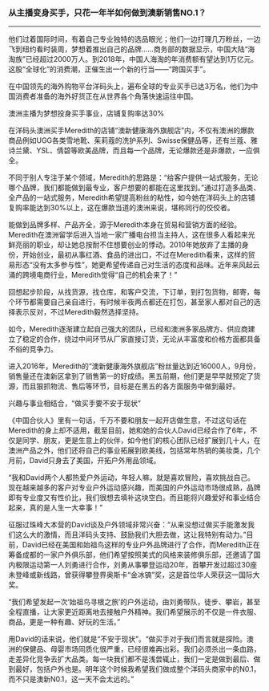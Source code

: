 ### 从主播变身买手，只花一年半如何做到澳新销售NO.1？
---

他们过着国际时间，有着自己专业独特的选品眼光；他们一边打理几万粉丝，一边飞到纽约看时装周，梦想着推出自己的品牌……商务部的数据显示，中国大陆“海淘族”已经超过2000万人。到2018年，中国人海淘的年消费额有望达到1万亿元。这股“全球化”的消费潮，正催生出一个新的行当——“跨国买手”。
 
在中国领先的海外购物平台洋码头上，遍布全球的专业买手已达3万名，他们为中国消费者准备的海外好货正在从世界各个角落快速运往中国。
 
澳洲主播为梦想投身买手事业，店铺复购率达30%
 
在洋码头澳洲买手Meredith的店铺“澳新健康海外旗舰店”内，不仅有澳洲的爆款商品例如UGG各类雪地靴、茱莉蔻的洗护系列、Swisse保健品等，还有兰蔻、雅诗兰黛、YSL、倩碧等欧美品牌，而且每一个品牌，无论爆款还是非爆款，一应俱全。


 


不同于别人专注于某个领域，Meredith的思路是：“给客户提供一站式服务，无论哪个品牌，我们都能做到最专业，客户想要的都能在这里找到。”通过打造多品类、全产品的一站式服务，Meredith希望提高粉丝的粘性，如今她在洋码头上的店铺复购率能达到30%以上，这在爆款当道的澳洲来说，堪称同行的佼佼者。


 
能做到品牌多样、产品齐全，源于Meredith本身在贸易和营销方面的经验。Meredith在澳洲留学后进入当地一家广播电台担当主持人，这在很多人看起来光鲜亮丽的职业，却让她总按耐不住想要创业的悸动。2010年她放弃了主播的身份，开始创业，最初从事红酒、食品的进出口，不过在Meredith看来，这样的贸易形态“没有太多参与性”，她更希望传递自己对生活的态度和品味。近年来风起云涌的跨境电商行业，Meredith觉得“自己的机会来了！”


 
回想起步阶段，从找货源，找仓库，和客户交流，下订单，到打包货物，邮寄，每个环节都需要自己亲自进行，有时候半夜两点都还在打包，甚至家人都对自己的选择表示反对，不过Meredith毅然选择坚持。
 
如今，Meredith逐渐建立起自己强大的团队，已经和澳洲多家品牌方、供应商建立了稳定的合作，绕过中间环节从厂家直接订货，无论从丰富度和价格方面都具备不俗的竞争力。


 
进入2016年，Meredith的“澳新健康海外旗舰店”粉丝量达到近16000人，9月份，销售量还在澳新区拿到了销售第一的好成绩。黑五前期，他们更是早早就预定了货源，而且狠抓物流、售后等环节，目标是在黑五的各方面服务中做到最好。 
 
兴趣与事业相结合，“做买手要不安于现状”
 
《中国合伙人》里有一句话，千万不要和朋友一起开店做生意，不过这句话在Meredith的身上却不适用，截至目前，她和她的合伙人David已经合作了6年，不仅是同学、朋友，更是生意上的伙伴，如今他们的核心团队已经扩展到几十人，在澳洲产品之外，他们还将自己的事业拓展到欧美线，包括常年热销的美妆类，几个月前，David只身去了美国，开拓户外用品领域。
 
“我和David两个人都热爱户外运动，年轻人嘛，就是喜欢冒险，喜欢挑战自己。现在越来越多的客户对专业户外运动感兴趣，而美国的户外运动市场很成熟，品牌即有专业度又有性价比，我们很想去填补这块空白。而且能将兴趣爱好和事业结合起来，真的是人生一大幸事！”



征服过珠峰大本营的David谈及户外领域非常兴奋：“从来没想过做买手能激发我们这么大的激情，而且洋码头支持、鼓励我们大胆去做，这让我特别有动力。”目前，David已经在美国和始祖鸟这样的专业户外品牌进行了合作，而Meredith正在筹备成都的一家户外俱乐部，他们希望按照美式的风格来装修俱乐部，还邀请了国内极限运动第一人刘勇进行合作，刘勇从事攀登运动20年，首攀开发过超过30座未登峰或新线路，曾获得攀登界奥斯卡“金冰镐”奖，这是首位华人荣获这一国际大奖。



“我们希望发起一次‘始祖鸟寻根之旅’的户外运动，由刘勇带队，徒步、攀岩，甚至全程直播，让大家更近距离地去接触户外精神。我们希望展示的不仅是一件衣服、商品，更是一种有趣、好玩的生活。”
 
用David的话来说，他们就是“不安于现状”。“做买手对于我们而言就是探险。澳洲的保健品、母婴市场同质化很严重，已经很难再出彩。我们必须杀出一条血路，走差异化竞争去扩大品类。每一块我们都不是浅尝辄止，我们一定是做到最后、做到最好，包括户外也是。明年这个时候我希望我们做成整个洋码头商家中的N0.1，而不只是澳新N0.1，这一天不会太远的。”


